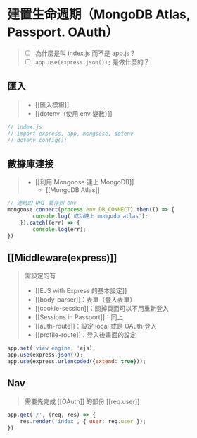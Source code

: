 # 建置生命週期（MongoDB Atlas, Passport. OAuth）
>- [ ] 為什麼是叫 index.js 而不是 app.js？
>- [ ] `app.use(express.json());` 是做什麼的？

## 匯入
>- [[匯入模組]]
>- [[dotenv（使用 env 變數）]]
```js
// index.js
// import express, app, mongoose, dotenv
// dotenv.config();
```
## 數據庫連接
>- [[利用 Mongoose 連上 MongoDB]]
>	- [[MongoDB Atlas]]
```js
// 連結的 URI 要存到 env 
mongoose.connect(process.env.DB_CONNECT).then(() => {
		console.log('成功連上 mongodb atlas');
	}).catch((err) => {
		console.log(err);
})
```

## [[Middleware(express)]]
>需設定的有
>- [[EJS with Express 的基本設定]]
>- [[body-parser]]：表單（登入表單）
>- [[cookie-session]]：關掉頁面可以不用重新登入
>- [[Sessions in Passport]]：同上
>- [[auth-route]]：設定 local 或是 OAuth 登入
>- [[profile-route]]：登入後畫面的設定
```js
app.set('view engine, 'ejs);
app.use(express.json());
app.use(express.urlencoded({extend: true}));
```


## Nav 
>需要先完成 [[OAuth]] 的部份
>[[req.user]]
```js
app.get('/', (req, res) => {
	res.render('index', { user: req.user });
})
```

